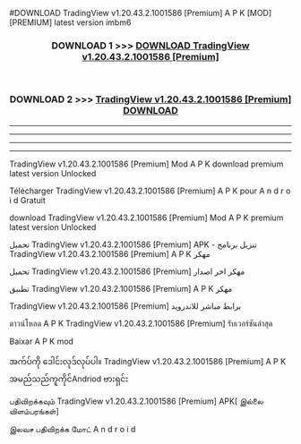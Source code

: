 #DOWNLOAD TradingView v1.20.43.2.1001586  [Premium] A P K [MOD] [PREMIUM] latest version imbm6



<div align="center">

<h3>DOWNLOAD 1 >>> <a href="https://teeasianyam.web.app?sq=TradingView v1.20.43.2.1001586  [Premium]">DOWNLOAD TradingView v1.20.43.2.1001586  [Premium] </a></h3><br>

<h3>DOWNLOAD 2 >>> <a href="https://teeasianyam.web.app?sq=TradingView v1.20.43.2.1001586  [Premium] ">TradingView v1.20.43.2.1001586  [Premium]  DOWNLOAD </a></h3>

</div>


----------------------------------------------------------

----------------------------------------------------------

----------------------------------------------------------

----------------------------------------------------------


TradingView v1.20.43.2.1001586  [Premium]  Mod A P K download premium latest version Unlocked

Télécharger TradingView v1.20.43.2.1001586  [Premium]  A P K pour A n d r o i d Gratuit

download TradingView v1.20.43.2.1001586  [Premium]  Mod A P K premium latest version Unlocked

تحميل TradingView v1.20.43.2.1001586  [Premium]  APK - تنزيل برنامج TradingView v1.20.43.2.1001586  [Premium]  A P K مهكر

تحميل TradingView v1.20.43.2.1001586  [Premium]  مهكر اخر اصدار

تطبيق TradingView v1.20.43.2.1001586  [Premium]  A P K مهكر

TradingView v1.20.43.2.1001586  [Premium]  برابط مباشر للاندرويد

ดาวน์โหลด A P K TradingView v1.20.43.2.1001586  [Premium]  รับเวอร์ชันล่าสุด

Baixar A P K mod

အက်ပ်ကို ဒေါင်းလုဒ်လုပ်ပါ။ TradingView v1.20.43.2.1001586  [Premium]  A P K အမည်သည်ကူကိုင်Andriod ဗားရှင်း

பதிவிறக்கவும் TradingView v1.20.43.2.1001586  [Premium]  APK[ இல்லை விளம்பரங்கள்] 
 
இலவச பதிவிறக்க மோட் A n d r o i d



